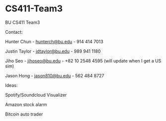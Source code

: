 # CS411-Team3
BU CS411 Team3

Contact:

Hunter Chun - hunterch@bu.edu - 914 414 7013

Justin Taylor - jdtaylor@bu.edu - 989 941 1180

Jiho Seo - jihoseo@bu.edu - +82 10 2548 4595 (will update when I get a US sim)

Jason Hong - jason810@bu.edu - 562 484 8727

Ideas:

Spotify/Soundcloud Visualizer

Amazon stock alarm

Bitcoin auto trader 
